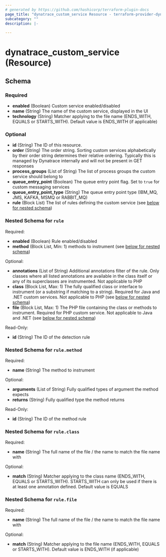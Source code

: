 ```yaml
---
# generated by https://github.com/hashicorp/terraform-plugin-docs
page_title: "dynatrace_custom_service Resource - terraform-provider-dynatrace"
subcategory: ""
description: |-
  
---
```


# dynatrace_custom_service (Resource)





<!-- schema generated by tfplugindocs -->
## Schema

### Required

- **enabled** (Boolean) Custom service enabled/disabled
- **name** (String) The name of the custom service, displayed in the UI
- **technology** (String) Matcher applying to the file name (ENDS_WITH, EQUALS or STARTS_WITH). Default value is ENDS_WITH (if applicable)

### Optional

- **id** (String) The ID of this resource.
- **order** (String) The order string. Sorting custom services alphabetically by their order string determines their relative ordering. Typically this is managed by Dynatrace internally and will not be present in GET responses
- **process_groups** (List of String) The list of process groups the custom service should belong to
- **queue_entry_point** (Boolean) The queue entry point flag. Set to `true` for custom messaging services
- **queue_entry_point_type** (String) The queue entry point type (IBM_MQ, JMS, KAFKA, MSMQ or RABBIT_MQ)
- **rule** (Block List) The list of rules defining the custom service (see [below for nested schema](#nestedblock--rule))

<a id="nestedblock--rule"></a>
### Nested Schema for `rule`

Required:

- **enabled** (Boolean) Rule enabled/disabled
- **method** (Block List, Min: 1) methods to instrument (see [below for nested schema](#nestedblock--rule--method))

Optional:

- **annotations** (List of String) Additional annotations filter of the rule. Only classes where all listed annotations are available in the class itself or any of its superclasses are instrumented. Not applicable to PHP
- **class** (Block List, Max: 1) The fully qualified class or interface to instrument (or a substring if matching to a string). Required for Java and .NET custom services. Not applicable to PHP (see [below for nested schema](#nestedblock--rule--class))
- **file** (Block List, Max: 1) The PHP file containing the class or methods to instrument. Required for PHP custom service. Not applicable to Java and .NET (see [below for nested schema](#nestedblock--rule--file))

Read-Only:

- **id** (String) The ID of the detection rule

<a id="nestedblock--rule--method"></a>
### Nested Schema for `rule.method`

Required:

- **name** (String) The method to instrument

Optional:

- **arguments** (List of String) Fully qualified types of argument the method expects
- **returns** (String) Fully qualified type the method returns

Read-Only:

- **id** (String) The ID of the method rule


<a id="nestedblock--rule--class"></a>
### Nested Schema for `rule.class`

Required:

- **name** (String) The full name of the file / the name to match the file name with

Optional:

- **match** (String) Matcher applying to the class name (ENDS_WITH, EQUALS or STARTS_WITH). STARTS_WITH can only be used if there is at least one annotation defined. Default value is EQUALS


<a id="nestedblock--rule--file"></a>
### Nested Schema for `rule.file`

Required:

- **name** (String) The full name of the file / the name to match the file name with

Optional:

- **match** (String) Matcher applying to the file name (ENDS_WITH, EQUALS or STARTS_WITH). Default value is ENDS_WITH (if applicable)


